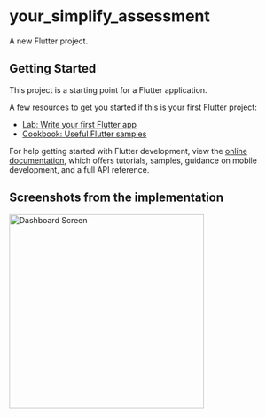 # your_simplify_assessment

A new Flutter project.

## Getting Started

This project is a starting point for a Flutter application.

A few resources to get you started if this is your first Flutter project:

- [Lab: Write your first Flutter app](https://docs.flutter.dev/get-started/codelab)
- [Cookbook: Useful Flutter samples](https://docs.flutter.dev/cookbook)

For help getting started with Flutter development, view the
[online documentation](https://docs.flutter.dev/), which offers tutorials,
samples, guidance on mobile development, and a full API reference.

## Screenshots from the implementation
<img width="351" alt="Dashboard Screen" src="https://user-images.githubusercontent.com/13987684/191625778-c808405c-04e3-422a-be70-b3e09680416b.png">
